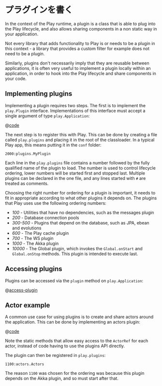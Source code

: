 <!--- Copyright (C) 2009-2013 Typesafe Inc. <http://www.typesafe.com> -->
<!--
# Writing Plugins
-->
# プラグインを書く

In the context of the Play runtime, a plugin is a class that is able to plug into the Play lifecycle, and also allows sharing components in a non static way in your application.

Not every library that adds functionality to Play is or needs to be a plugin in this context - a library that provides a custom filter for example does not need to be a plugin.

Similarly, plugins don't necessarily imply that they are reusable between applications, it is often very useful to implement a plugin locally within an application, in order to hook into the Play lifecycle and share components in your code.

## Implementing plugins

Implementing a plugin requires two steps.  The first is to implement the `play.Plugin` interface.  Implementations of this interface must accept a single argument of type `play.Application`:

@[code](code/javaguide/advanced/extending/MyPlugin.java)

The next step is to register this with Play.  This can be done by creating a file called `play.plugins` and placing it in the root of the classloader.  In a typical Play app, this means putting it in the `conf` folder:

```
2000:plugins.MyPlugin
```

Each line in the `play.plugins` file contains a number followed by the fully qualified name of the plugin to load.  The number is used to control lifecycle ordering, lower numbers will be started first and stopped last.  Multiple plugins can be declared in the one file, and any lines started with `#` are treated as comments.

Choosing the right number for ordering for a plugin is important, it needs to fit in appropriate according to what other plugins it depends on.  The plugins that Play uses use the following ordering numbers:

* *100* - Utilities that have no dependencies, such as the messages plugin
* *200* - Database connection pools
* *300-500* - Plugins that depend on the database, such as JPA, ebean and evolutions
* *600* - The Play cache plugin
* *700* - The WS plugin
* *1000* - The Akka plugin
* *10000* - The Global plugin, which invokes the `Global.onStart` and `Global.onStop` methods.  This plugin is intended to execute last.

## Accessing plugins

Plugins can be accessed via the `plugin` method on `play.Application`:

@[access-plugin](code/javaguide/advanced/extending/JavaPlugins.java)

## Actor example

A common use case for using plugins is to create and share actors around the application.  This can be done by implementing an actors plugin:

@[code](code/javaguide/advanced/extending/Actors.java)

Note the static methods that allow easy access to the `ActorRef` for each actor, instead of code having to use the plugins API directly.

The plugin can then be registered in `play.plugins`:

```
1100:actors.Actors
```

The reason `1100` was chosen for the ordering was because this plugin depends on the Akka plugin, and so must start after that.

